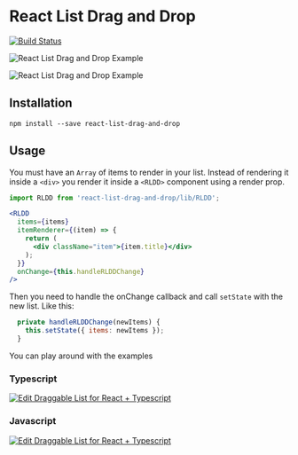 # React List Drag and Drop

[![Build Status](https://travis-ci.org/JulianG/react-list-drag-and-drop.svg?branch=master&x)](https://travis-ci.org/JulianG/react-list-drag-and-drop)

![React List Drag and Drop Example](https://github.com/JulianG/react-list-drag-and-drop/blob/master/demos/horizontal-fruits.gif?raw=true "React List Drag and Drop Example")

![React List Drag and Drop Example](https://github.com/JulianG/react-list-drag-and-drop/blob/master/demos/vertical-fruits.gif?raw=true "React List Drag and Drop Example")

## Installation

```
npm install --save react-list-drag-and-drop
```

## Usage

You must have an `Array` of items to render in your list. Instead of rendering it inside a `<div>` you render it inside a `<RLDD>` component using a render prop.

```javascript
import RLDD from 'react-list-drag-and-drop/lib/RLDD';
```

```jsx
<RLDD
  items={items}
  itemRenderer={(item) => {
    return (
      <div className="item">{item.title}</div>
    );
  }}
  onChange={this.handleRLDDChange}
/>
```
Then you need to handle the onChange callback and call `setState` with the new list. Like this:
```javascript
  private handleRLDDChange(newItems) {
    this.setState({ items: newItems });
  }
```

You can play around with the examples

### Typescript

[![Edit Draggable List for React + Typescript](https://codesandbox.io/static/img/play-codesandbox.svg)](https://codesandbox.io/s/k517m55m2v?autoresize=1&hidenavigation=1)

### Javascript 

[![Edit Draggable List for React + Typescript](https://codesandbox.io/static/img/play-codesandbox.svg)](https://codesandbox.io/s/18050jnp27?autoresize=1&hidenavigation=1)
